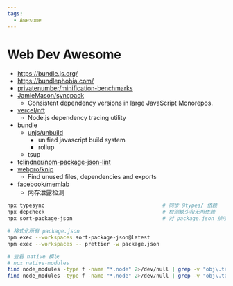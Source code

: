 ```yaml
---
tags:
  - Awesome
---
```


# Web Dev Awesome

- https://bundle.js.org/
- https://bundlephobia.com/
- [privatenumber/minification-benchmarks](https://github.com/privatenumber/minification-benchmarks)
- [JamieMason/syncpack](https://github.com/JamieMason/syncpack)
  - Consistent dependency versions in large JavaScript Monorepos.
- [vercel/nft](https://github.com/vercel/nft)
  - Node.js dependency tracing utility
- bundle
  - [unjs/unbuild](https://github.com/unjs/unbuild)
    - unified javascript build system
    - rollup
  - tsup
- [tclindner/npm-package-json-lint](https://github.com/tclindner/npm-package-json-lint)
- [webpro/knip](https://github.com/webpro/knip)
  - Find unused files, dependencies and exports
- [facebook/memlab](https://github.com/facebook/memlab)
  - 内存泄露检测

```bash
npx typesync                                      # 同步 @types/ 依赖
npx depcheck                                      # 检测缺少和无用依赖
npx sort-package-json                             # 对 package.json 排序 - prettier 也可以

# 格式化所有 package.json
npm exec --workspaces sort-package-json@latest
npm exec --workspaces -- prettier -w package.json

# 查看 native 模块
# npx native-modules
find node_modules -type f -name "*.node" 2>/dev/null | grep -v "obj\.target"
find node_modules -type f -name "*.node" 2>/dev/null | grep -v "obj\.target" | xargs ldd
```

